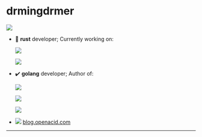 # drmingdrmer

<!--
<img align="left" src="https://github-readme-stats.vercel.app/api?theme=graywhite&username=drmingdrmer" alt="" />
-->

<!--
<img align="right" src="https://avatars.githubusercontent.com/u/80994548?s=100&v=4" alt="" />
<img align="right" src="https://avatars.githubusercontent.com/u/23625658?s=100&v=4" alt="" />
-->

<!--
![datafuselabs](https://avatars.githubusercontent.com/u/80994548?s=100&v=4)
![openacid](https://avatars.githubusercontent.com/u/23625658?s=100&v=4) 
-->

![](https://github-readme-stats.vercel.app/api?theme=vue&username=drmingdrmer)


<!--
[![Readme Card](https://github-readme-stats.vercel.app/api/pin/?username=openacid&repo=celeritasdb)](https://github.com/anuraghazra/github-readme-stats)
-->

<!--
[![Top Langs](https://github-readme-stats.vercel.app/api/top-langs/?username=drmingdrmer&langs_count=10&hide=javascript,html,vim%20script,php)](https://github.com/anuraghazra/github-readme-stats)
-->


  


- 🦀 **rust** developer; Currently working on: 

  [![](https://github-readme-stats.vercel.app/api/pin/?theme=dark&username=datafuselabs&repo=databend)](https://github.com/datafuselabs/databend)

  [![](https://github-readme-stats.vercel.app/api/pin/?theme=dark&username=datafuse-extras&repo=async-raft)](https://github.com/datafuse-extras/async-raft)

<!--
- <img align="right" src="https://github-readme-stats.vercel.app/api/pin/?theme=dark&username=datafuselabs&repo=databend" alt="" />

- x <img align="right" src="https://github-readme-stats.vercel.app/api/pin/?theme=dark&username=datafuse-extras&repo=async-raft" alt="" />
<img align="right" src="https://github-readme-stats.vercel.app/api/pin/?theme=discord_old_blurple&username=openacid&repo=slim" alt="" />
-->





- ✔️ **golang** developer; Author of: 

  <!-- [![](https://github-readme-stats.vercel.app/api/pin/?theme=discord_old_blurple&username=openacid&repo=slim)](https://github.com/openacid/slim) -->
  [![](https://github-readme-stats.vercel.app/api/pin/?theme=react&username=openacid&repo=slim)](https://github.com/openacid/slim)

  [![](https://github-readme-stats.vercel.app/api/pin/?theme=react&username=openacid&repo=paxoskv)](https://github.com/openacid/paxoskv)

  [![](https://github-readme-stats.vercel.app/api/pin/?theme=react&username=openacid&repo=mmp3)](https://github.com/openacid/mmp3)


- ![](https://blog.openacid.com/assets/images/favicon/favicon-16x16.png) [blog.openacid.com](https://blog.openacid.com/)

<!--
- 🐙 Research on distributed consensus algorithm: 

- 🌱 Tutuorial:

- ✏️ Skeches 
-->

<!--

- I’m an iOS developer, writer and public speaker. I'm the creator of [We Read Too](wereadtoo.com), a book resource app that features books for kids and teens with main characters of colors written by Black, Latinx, Asian and Indigenous authors. I'm currently a Leaders for Global Operation Fellow at MIT pursuing a dual degree MBA and Masters in Civil and Environmental Engineering. Previously, I worked as a Senior Software Engineer at Calm and a iOS Engineer at Slack. 

- 📱  I’m currently working on We Read Too.
- 🤓  Continually learning SwiftUI.
- 💬  Ask me about iOS development, Swift, accessibility.
- 📫  How to reach me: kaya@hey.com or Twitter [@kthomas901](twitter.com/kthomas901)
- 😄  Pronouns: she/her
- 🚴🏽‍♀️  Fun fact: I love cycling, I've done a century ride of 108 miles from Oakland to Sacramento and completed 2 triathlons.
-->

<!--
emoji list:
https://github.com/ikatyang/emoji-cheat-sheet/blob/master/README.md#animals--nature
theme list:
https://github.com/anuraghazra/github-readme-stats/blob/master/themes/README.md
-->

---


